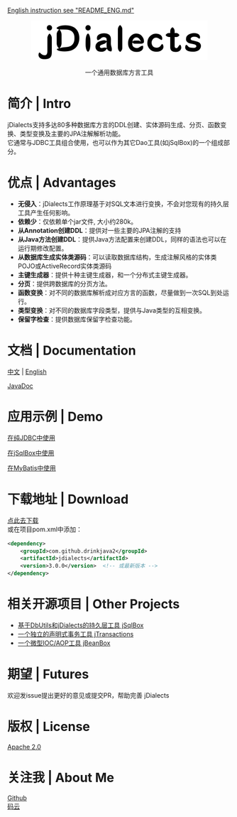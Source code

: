 <p align="left">
  <a href="README_ENG.md">
	English instruction see "README_ENG.md"
  </a>
</p>
<p align="center">
  <a href="https://github.com/drinkjava2/jDialects">
   <img alt="jdialects-logo" src="jdialects-logo.png">
  </a>
</p>

<p align="center">
  一个通用数据库方言工具
</p>

# 简介 | Intro

jDialects支持多达80多种数据库方言的DDL创建、实体源码生成、分页、函数变换、类型变换及主要的JPA注解解析功能。  
它通常与JDBC工具组合使用，也可以作为其它Dao工具(如jSqlBox)的一个组成部分。    

# 优点 | Advantages

- **无侵入**：jDialects工作原理基于对SQL文本进行变换，不会对您现有的持久层工具产生任何影响。
- **依赖少**：仅依赖单个jar文件, 大小约280k。
- **从Annotation创建DDL**：提供对一些主要的JPA注解的支持
- **从Java方法创建DDL**：提供Java方法配置来创建DDL，同样的语法也可以在运行期修改配置。
- **从数据库生成实体类源码**：可以读取数据库结构，生成注解风格的实体类POJO或ActiveRecord实体类源码
- **主键生成器**：提供十种主键生成器，和一个分布式主键生成器。
- **分页**：提供跨数据库的分页方法。
- **函数变换**：对不同的数据库解析成对应方言的函数，尽量做到一次SQL到处运行。
- **类型变换**：对不同的数据库字段类型，提供与Java类型的互相变换。
- **保留字检查**：提供数据库保留字检查功能。

# 文档 | Documentation

[中文](https://gitee.com/drinkjava2/jdialects/wikis/pages)  |  [English](https://gitee.com/drinkjava2/jdialects/wiki)

[JavaDoc](http://search.maven.org/#search%7Cga%7C1%7Ca%3A%22jdialects%22)

# 应用示例 | Demo

[在纯JDBC中使用](https://gitee.com/drinkjava2/jdialects/wikis/pages?title=8.1-%E5%9C%A8%E7%BA%AFJDBC%E9%A1%B9%E7%9B%AE%E4%B8%AD%E4%BD%BF%E7%94%A8&parent=%E7%94%A8%E6%88%B7%E6%89%8B%E5%86%8C)

[在jSqlBox中使用](https://gitee.com/drinkjava2/jdialects/wikis/pages?title=8.2-%E5%9C%A8jSqlBox%E9%A1%B9%E7%9B%AE%E4%B8%AD%E4%BD%BF%E7%94%A8&parent=%E7%94%A8%E6%88%B7%E6%89%8B%E5%86%8C)

[在MyBatis中使用](https://gitee.com/drinkjava2/jdialects/wikis/pages?title=8.3-%E5%9C%A8MyBatis%E4%B8%AD%E4%BD%BF%E7%94%A8&parent=%E7%94%A8%E6%88%B7%E6%89%8B%E5%86%8C)

# 下载地址 | Download

[点此去下载](http://search.maven.org/#search%7Cga%7C1%7Ca%3A%22jdialects%22)  
或在项目pom.xml中添加：  
```xml
<dependency>
    <groupId>com.github.drinkjava2</groupId>
    <artifactId>jdialects</artifactId>
    <version>3.0.0</version>  <!-- 或最新版本 -->
</dependency>
```

# 相关开源项目 | Other Projects

- [基于DbUtils和jDialects的持久层工具 jSqlBox](https://gitee.com/drinkjava2/jSqlBox)
- [一个独立的声明式事务工具 jTransactions](https://gitee.com/drinkjava2/jTransactions)
- [一个微型IOC/AOP工具 jBeanBox](https://gitee.com/drinkjava2/jBeanBox)

# 期望 | Futures

欢迎发issue提出更好的意见或提交PR，帮助完善 jDialects

# 版权 | License

[Apache 2.0](http://www.apache.org/licenses/LICENSE-2.0)

# 关注我 | About Me
[Github](https://github.com/drinkjava2)  
[码云](https://gitee.com/drinkjava2)  
